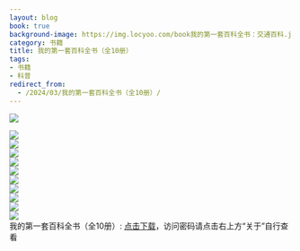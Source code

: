 ```yaml
---
layout: blog
book: true
background-image: https://img.locyoo.com/book我的第一套百科全书：交通百科.jpg
category: 书籍
title: 我的第一套百科全书（全10册）
tags:
- 书籍
- 科普
redirect_from:
  - /2024/03/我的第一套百科全书（全10册）/
---
```

![](https://img.locyoo.com/book我的第一套百科全书：交通百科.jpg)

![](https://img.locyoo.com/book我的第一套百科全书：动物世界.jpg)
<br>
![](https://img.locyoo.com/book我的第一套百科全书：恐龙探秘.jpg)
<br>
![](https://img.locyoo.com/book我的第一套百科全书：未解之谜.jpg)
<br>
![](https://img.locyoo.com/book我的第一套百科全书：海洋生命.jpg)
<br>
![](https://img.locyoo.com/book我的第一套百科全书：现代兵器.jpg)
<br>
![](https://img.locyoo.com/book我的第一套百科全书：百变昆虫.jpg)
<br>
![](https://img.locyoo.com/book我的第一套百科全书：自然现象.jpg)
<br>
![](https://img.locyoo.com/book我的第一套百科全书：行星地球.jpg)
<br>
![](https://img.locyoo.com/book我的第一套百科全书：鸟类王国.jpg)
<br>
![](https://img.locyoo.com/book我的第一套百科全书：交通百科.jpg)
<br>
我的第一套百科全书（全10册）: <a name = "ref1" href="https://url18.ctfile.com/f/50983618-1055287555-f17c17?p=3619">点击下载</a>，访问密码请点击右上方“关于”自行查看